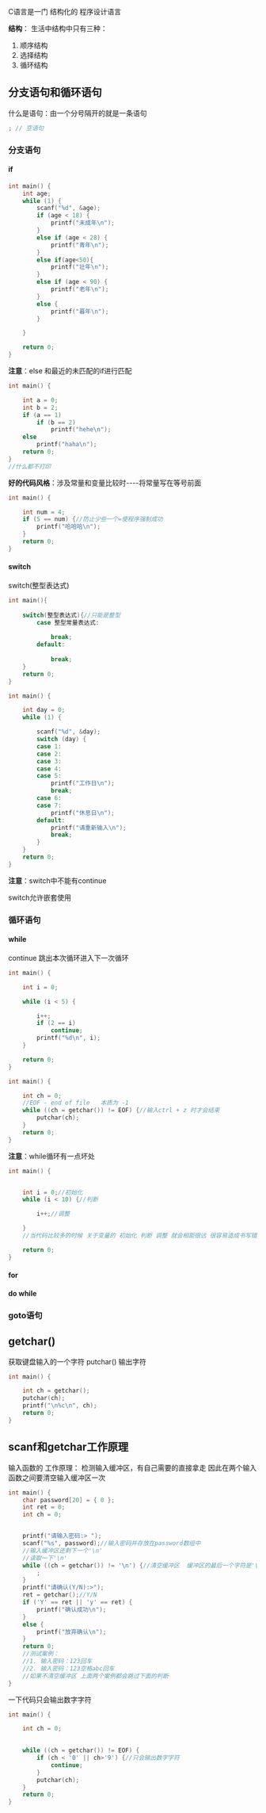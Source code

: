 C语言是一门 结构化的  程序设计语言

**结构**：
生活中结构中只有三种：
1. 顺序结构
2. 选择结构
3. 循环结构

## 分支语句和循环语句
什么是语句：由一个分号隔开的就是一条语句
~~~c
; // 空语句
~~~
### 分支语句
#### if
~~~c
int main() {
	int age;
	while (1) {
		scanf("%d", &age);
		if (age < 18) {
			printf("未成年\n");
		}
		else if (age < 28) {
			printf("青年\n");
		}
		else if(age<50){
			printf("壮年\n");
		}
		else if (age < 90) {
			printf("老年\n");
		}
		else {
			printf("暮年\n");
		}

	}

	return 0;
}
~~~
**注意**：else 和最近的未匹配的if进行匹配
~~~c
int main() {

    int a = 0;
    int b = 2;
    if (a == 1)
        if (b == 2)
            printf("hehe\n");
    else
        printf("haha\n");
    return 0;
}
//什么都不打印
~~~
**好的代码风格**：涉及常量和变量比较时----将常量写在等号前面

~~~c
int main() {

	int num = 4;
	if (5 == num) {//防止少些一个=使程序强制成功
		printf("哈哈哈\n");
	}
	return 0;
}
~~~



#### switch

switch(整型表达式) 

~~~c
int main(){
    
    switch(整型表达式){//只能是整型
        case 整型常量表达式:
            
            break;
        default:
            
            break;
    }
    return 0;
}
~~~

~~~c
int main() {

	int day = 0;
	while (1) {

		scanf("%d", &day);
		switch (day) {
		case 1:
		case 2:
		case 3:
		case 4:
		case 5:
			printf("工作日\n");
			break;
		case 6:
		case 7:
			printf("休息日\n");
		default:
			printf("请重新输入\n");
			break;
		}
	}
	return 0;
}
~~~

**注意**：switch中不能有continue

switch允许嵌套使用

### 循环语句
#### while
continue 跳出本次循环进入下一次循环
~~~c
int main() {

	int i = 0;

	while (i < 5) {

		i++;
		if (2 == i)
			continue;
		printf("%d\n", i);
	}

	return 0;
}
~~~
~~~c
int main() {

	int ch = 0;
	//EOF - end of file   本质为 -1
	while ((ch = getchar()) != EOF) {//输入ctrl + z 时才会结束
		putchar(ch);
	}
	return 0;
}
~~~
**注意**：while循环有一点坏处
~~~c
int main() {


	int i = 0;//初始化
	while (i < 10) {//判断

		i++;//调整

	}
	//当代码比较多的时候 关于变量的 初始化 判断 调整 就会相距很远 很容易造成书写错误

	return 0;
}
~~~
#### for
#### do while
### goto语句

## getchar()
获取键盘输入的一个字符
putchar()  输出字符
~~~c
int main() {

	int ch = getchar();
	putchar(ch);
	printf("\n%c\n", ch);
	return 0;
}
~~~

## scanf和getchar工作原理
输入函数的 工作原理：
检测输入缓冲区，有自己需要的直接拿走
因此在两个输入函数之间要清空输入缓冲区一次
~~~c
int main() {
	char password[20] = { 0 };
	int ret = 0;
	int ch = 0;


	printf("请输入密码:> ");
	scanf("%s", password);//输入密码并存放在password数组中
	//输入缓冲区还剩下一个'\n'
	//读取一下'\n'
	while ((ch = getchar()) != '\n') {//清空缓冲区  缓冲区的最后一个字符是'\n' 当读到'\n'时 意味着输入缓冲区全部清空
		;
	}
	printf("请确认(Y/N):>");
	ret = getchar();//Y/N
	if ('Y' == ret || 'y' == ret) {
		printf("确认成功\n");
	}
	else {
		printf("放弃确认\n");
	}
	return 0;
	//测试案例：
	//1. 输入密码：123回车 
	//2. 输入密码：123空格abc回车
	//如果不清空缓冲区 上面两个案例都会跳过下面的判断
}
~~~

一下代码只会输出数字字符
~~~c
int main() {

	int ch = 0;

	
	while ((ch = getchar()) != EOF) {
		if (ch < '0' || ch>'9') {//只会输出数字字符
			continue;
		}
		putchar(ch);
	}
	return 0;
}
~~~


